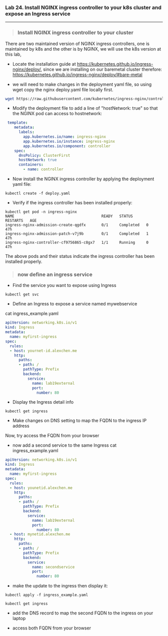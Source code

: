 ### Lab 24. Install NGINX ingress controller to your k8s cluster and expose an Ingress service
___

> ### Install NGINX ingress controller to your cluster

There are two maintained version of NGINX ingress controllers, one is maintained by k8s and the other is by NGINX, we will use the k8s version at this lab,

* Locate the installation guide at https://kubernetes.github.io/ingress-nginx/deploy/, since we are installing on our baremetal cluster therefore:
https://kubernetes.github.io/ingress-nginx/deploy/#bare-metal

* we will need to make changes in the deployment yaml file, so using wget copy the nginx deploy.yaml file locally first.

```bash
wget https://raw.githubusercontent.com/kubernetes/ingress-nginx/controller-v0.41.2/deploy/static/provider/baremetal/deploy.yaml
```

* Modify the deployment file to add a line of "hostNetwork: true" so that the NGINX pod can access to hostnetwork:

```yaml
 template:
    metadata:
      labels:
        app.kubernetes.io/name: ingress-nginx
        app.kubernetes.io/instance: ingress-nginx
        app.kubernetes.io/component: controller
    spec:
      dnsPolicy: ClusterFirst
      hostNetwork: true
      containers:
        - name: controller          
``` 

* Now install the NGINX ingress controller by applying the deployment yaml file:
```
kubectl create -f deploy.yaml
```
* Verify if the ingress controller has been installed properly:

```
kubectl get pod -n ingress-nginx
NAME                                       READY   STATUS      RESTARTS   AGE
ingress-nginx-admission-create-qgdfx       0/1     Completed   0          47h
ingress-nginx-admission-patch-v7j9b        0/1     Completed   1          47h
ingress-nginx-controller-cf9756865-c8gx7   1/1     Running     0          47h
```

The above pods and their status indicate the ingress controller has been installed properly.

> ### now define an ingress service

* Find the service you want to expose using Ingress

```
kubectl get svc
```
* Define an Ingress to expose a service named mywebservice

cat ingress_example.yaml

```yaml
apiVersion: networking.k8s.io/v1
kind: Ingress
metadata:
  name: myfirst-ingress
spec:
  rules:
  - host: yournet-id.alexchen.me
    http:
      paths:
      - path: /
        pathType: Prefix        
        backend:
          service:
            name: lab19external
            port:
              number: 80

```

* Display the Ingress detail info

```
kubectl get ingress
```

* Make changes on DNS setting to map the FQDN to the ingress IP address

Now, try access the FQDN from your browser


* now add a second service to the same Ingress
cat ingress_example.yaml
```yaml
apiVersion: networking.k8s.io/v1
kind: Ingress
metadata:
  name: myfirst-ingress
spec:
  rules:
  - host: younetid.alexchen.me
    http:
      paths:
      - path: /
        pathType: Prefix        
        backend:
          service:
            name: lab19external
            port:
              number: 80
  - host: mynetid.alexchen.me
    http:
      paths:
      - path: /
        pathType: Prefix        
        backend:
          service:
            name: secondservice
            port:
              number: 80

```
* make the update to the ingress then display it:

```
kubectl apply -f ingress_example.yaml
```
```
kubectl get ingress
```

* add the DNS record to map the second FQDN to the ingress on your laptop

* access both FQDN from your browser 

